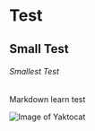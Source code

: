 # Test
## Small Test
###### Smallest Test

Markdown learn test

![Image of Yaktocat](https://octodex.github.com/images/yaktocat.png)
